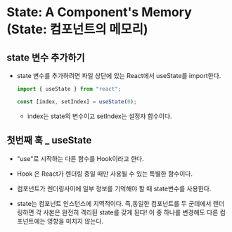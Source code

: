 # State: A Component's Memory (State: 컴포넌트의 메모리)

## state 변수 추가하기

- state 변수를 추가하려면 파일 상단에 있는 React에서 useState를 import한다.

  ```js
  import { useState } from "react";

  const [index, setIndex] = useState(0);
  ```

  - index는 state의 변수이고 setIndex는 설정자 함수이다.

## 첫번째 훅 \_ useState

- "use"로 시작하는 다른 함수를 Hook이라고 한다.
- Hook 은 React가 렌더링 중일 때만 사용될 수 있는 특별한 함수이다.

- 컴포넌트가 렌더링사이에 일부 정보를 기억해야 할 때 state변수를 사용한다.
- state는 컴포넌트 인스턴스에 지역적이다. 즉,동일한 컴포넌트를 두 군데에서 렌더링하면 각 사본은 완전히 격리된 state를 갖게 된다!
  이 중 하나를 변경해도 다른 컴포넌트에는 영향을 미치지 않는다.
